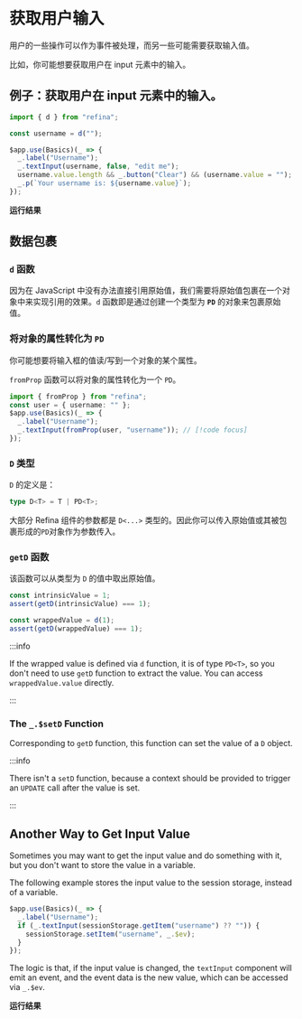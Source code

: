 <script setup>
import BasicInputVue from "snippets/basic-input.vue";
import InputEventVue from "snippets/input-event.vue";
</script>

# 获取用户输入

用户的一些操作可以作为事件被处理，而另一些可能需要获取输入值。

比如，你可能想要获取用户在 input 元素中的输入。

## 例子：获取用户在 input 元素中的输入。

```ts
import { d } from "refina";

const username = d("");

$app.use(Basics)(_ => {
  _.label("Username");
  _.textInput(username, false, "edit me");
  username.value.length && _.button("Clear") && (username.value = "");
  _.p(`Your username is: ${username.value}`);
});
```

**运行结果**

<BasicInputVue />

## 数据包裹

### `d` 函数

因为在 JavaScript 中没有办法直接引用原始值，我们需要将原始值包裹在一个对象中来实现引用的效果。`d` 函数即是通过创建一个类型为 **`PD`** 的对象来包裹原始值。

### 将对象的属性转化为 `PD`

你可能想要将输入框的值读/写到一个对象的某个属性。

`fromProp` 函数可以将对象的属性转化为一个 `PD`。

```ts
import { fromProp } from "refina";
const user = { username: "" };
$app.use(Basics)(_ => {
  _.label("Username");
  _.textInput(fromProp(user, "username")); // [!code focus]
});
```

### `D` 类型

`D` 的定义是：

```ts
type D<T> = T | PD<T>;
```

大部分 Refina 组件的参数都是 `D<...>` 类型的。因此你可以传入原始值或其被包裹形成的`PD`对象作为参数传入。

### `getD` 函数

该函数可以从类型为 `D` 的值中取出原始值。

```ts
const intrinsicValue = 1;
assert(getD(intrinsicValue) === 1);

const wrappedValue = d(1);
assert(getD(wrappedValue) === 1);
```

:::info

If the wrapped value is defined via `d` function, it is of type `PD<T>`, so you don't need to use `getD` function to extract the value. You can access `wrappedValue.value` directly.

:::

### The `_.$setD` Function

Corresponding to `getD` function, this function can set the value of a `D` object.

:::info

There isn't a `setD` function, because a context should be provided to trigger an `UPDATE` call after the value is set.

:::

## Another Way to Get Input Value

Sometimes you may want to get the input value and do something with it, but you don't want to store the value in a variable.

The following example stores the input value to the session storage, instead of a variable.

```ts
$app.use(Basics)(_ => {
  _.label("Username");
  if (_.textInput(sessionStorage.getItem("username") ?? "")) {
    sessionStorage.setItem("username", _.$ev);
  }
});
```

The logic is that, if the input value is changed, the `textInput` component will emit an event, and the event data is the new value, which can be accessed via `_.$ev`.

**运行结果**

<InputEventVue />
